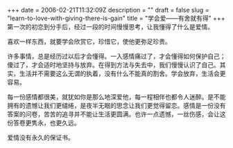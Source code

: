 +++
date = 2006-02-21T11:32:09Z
description = ""
draft = false
slug = "learn-to-love-with-giving-there-is-gain"
title = "学会爱——有舍就有得"
+++
第一次的初恋到分手后，经过一段的时间慢慢思考，让我懂得了什么是爱情。  

喜欢一样东西，就要学会欣赏它，珍惜它，使他更弥足珍贵。  

许多事情，总是经历过以后才会懂得。一入感情痛过了，才会懂得如何保护自己；傻过了，才会适时地坚持与放弃。在得到方法与失去中，我们慢慢认识了自己。其实，生活并不需要这么无谓的执着，没有什么不能真的割舍。学会放弃，生活会更容易。  

每一份感情都很美，就犹如你是那么地深爱他，每一程相伴也都令人迷醉。是不能拥有的遗憾让我们更缱绻，是夜半无眠的思念让我们更觉得留恋。感情是一份没有答案的问卷，苦苦的追寻并不能让生活更圆满。也许一点遗憾，一丝伤感，会让这份答卷更隽永，也更久远。  

爱情没有永久的保证书。